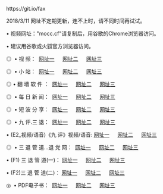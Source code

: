 <p>https://git.io/fax
<p>2018/3/11 网址不定期更新，连不上时，请不同时间再试试。
<p>• 视频网址："mocc.cf"请复制后，用谷歌的Chrome浏览器访问。
<p>• 建议用谷歌或火狐官方浏览器访问。
<p>◎  • 视 频： 
<a href="http://mi.hunnur.com/tv/" target="_blank">网址一</a> 　 
<a href="http://to.galecsy.com/9018.html" target="_blank">网址二</a> 　 
<a href="http://to.galecsy.com/9449.html" target="_blank">网址三</a></p>
<p>◎ </span>  •  小 站：  
<a href="http://mi.hunnur.com/index.html/" target="_blank">网址一</a> 　 
<a href="http://to.galecsy.com/index.html" target="_blank">网址二</a> 　 
<a href="http://to.galecsy.com/read/" target="_blank">网址三</a></p>
<p>◎  • 翻 墙 软 件 ：  
<a href="http://mi.hunnur.com/ff/" target="_blank">网址一</a> 　 
<a href="http://to.galecsy.com/s/read/a1_nd.html" target="_blank">网址二</a> 　 
<a href="http://to.galecsy.com/ff/index.html" target="_blank">网址三</a></p>
<p>◎ </span>  • 每 日 新 闻：  
<a href="http://mi.hunnur.com/day/" target="_blank">网址一</a> 　 
<a href="http://to.galecsy.com/day/" target="_blank">网址二</a> 　 
<a href="http://to.galecsy.com/day/index.html" target="_blank">网址三</a></p>
<p>◎ </span>  • 短 波 分 享：  
<a href="http://mi.hunnur.com/h/" target="_blank">网址一</a> 　 
<a href="http://to.galecsy.com/h/" target="_blank">网址二</a> 　 
<a href="http://to.galecsy.com/h/index.html" target="_blank">网址三</a></p>
<p>◎   • 九 评.三 退：  
<a href="http://mi.hunnur.com/t/" target="_blank">网址一</a> 　 
<a href="http://to.galecsy.com/v2/index.html" target="_blank">网址二</a> 　 
<a href="http://to.galecsy.com/tt/index.html" target="_blank">网址三</a> 　</p>
<p>  • (E2_视频/语音)《九 评》视频/语音: 
<a href="http://to.galecsy.com/7738.html" target="_blank">网址一</a> 　 
<a href="http://to.galecsy.com/7614.html" target="_blank">网址二</a> 　 
<a href="http://to.galecsy.com/7633.html" target="_blank">网址三</a></p>
<p>◎   • 三 退 管 道...退 党 网：  
<a href="http://mi.hunnur.com/go/td1.html" target="_blank">网址一</a> 　 
<a href="http://to.galecsy.com/go/td2.html" target="_blank">网址二</a> 　 
<a href="http://to.galecsy.com/go/td3.html" target="_blank">网址三</a></p>
<p>  • (F1) 三 退 管 道(一)： 
<a href="http://mi.hunnur.com/dd/" target="_blank">网址一</a> 　 
<a href="http://to.galecsy.com/s/read/a1_tdx.html" target="_blank">网址二</a> 　 
<a href="http://to.galecsy.com/dd/" target="_blank">网址三</a></p>
<p>  • (F2)三 退 管 道(二)： 
<a href="http://to.galecsy.com/d/" target="_blank">网址一</a> 　 
<a href="http://to.galecsy.com/d/index.html" target="_blank">网址二</a> 　 
<a href="http://to.galecsy.com/d/" target="_blank">网址三</a></p>
<p>◎   • PDF电子书：  
<a href="http://to.galecsy.com/p/" target="_blank">网址一</a> 　 
<a href="http://to.galecsy.com/p/index.html" target="_blank">网址二</a> 　 
<a href="http://to.galecsy.com/p/" target="_blank">网址三</a></p>
